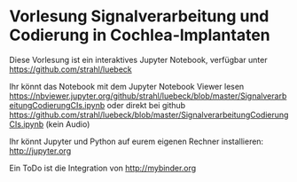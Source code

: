 # Vorlesung Signalverarbeitung und Codierung in Cochlea-lmplantaten

Diese Vorlesung ist ein interaktives Jupyter Notebook, verfügbar unter https://github.com/strahl/luebeck

Ihr könnt das Notebook mit dem Jupyter Notebook Viewer lesen https://nbviewer.jupyter.org/github/strahl/luebeck/blob/master/SignalverarbeitungCodierungCIs.ipynb oder direkt bei github https://github.com/strahl/luebeck/blob/master/SignalverarbeitungCodierungCIs.ipynb (kein Audio)

Ihr könnt Jupyter und Python auf eurem eigenen Rechner installieren: http://jupyter.org

Ein ToDo ist die Integration von http://mybinder.org
